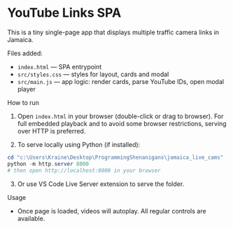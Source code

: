 # YouTube Links SPA

This is a tiny single-page app that displays multiple traffic camera links in Jamaica.

Files added:

- `index.html` — SPA entrypoint
- `src/styles.css` — styles for layout, cards and modal
- `src/main.js` — app logic: render cards, parse YouTube IDs, open modal player

How to run

1. Open `index.html` in your browser (double-click or drag to browser). For full embedded playback and to avoid some browser restrictions, serving over HTTP is preferred.

2. To serve locally using Python (if installed):

```powershell
cd "c:\Users\Kraine\Desktop\ProgrammingShenanigans\jamaica_live_cams"
python -m http.server 8000
# then open http://localhost:8000 in your browser
```

3. Or use VS Code Live Server extension to serve the folder.

Usage

- Once page is loaded, videos will autoplay. All regular controls are available.
